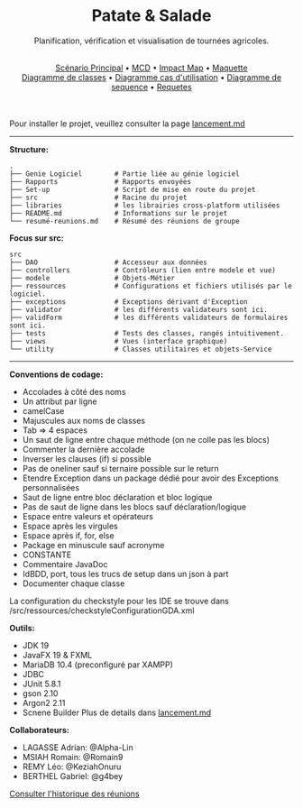 <div align='center'>
  <h1>Patate & Salade</h1>
  <p>Planification, vérification et visualisation de tournées agricoles.</p>
</div>
<br>

<div align='center'>
  <a href="https://github.com/phoboswolf/Gestionnaire-Distribution-Agricoles/blob/main/Genie%20Logiciel/Scnenario.md">Scénario Principal</a>
  • <a href="https://github.com/phoboswolf/Gestionnaire-Distribution-Agricoles/blob/main/Genie%20Logiciel/MCD/MCD.mcd">MCD</a>
  • <a href="https://github.com/phoboswolf/Gestionnaire-Distribution-Agricoles/blob/main/Genie%20Logiciel/impact_maping.png">Impact Map</a>
  • <a href="https://github.com/phoboswolf/Gestionnaire-Distribution-Agricoles/blob/main/Genie%20Logiciel/Maquette/Maquette_sp-1.pdf">Maquette</a><br>
  <a href="https://github.com/phoboswolf/Gestionnaire-Distribution-Agricoles/blob/main/Genie%20Logiciel/Diagramme%20de%20classes/diagramme%20de%20classes.svg">Diagramme de classes</a>
  • <a href="https://github.com/phoboswolf/Gestionnaire-Distribution-Agricoles/tree/main/Genie%20Logiciel/Diagramme%20cas%20d'utilisation">Diagramme cas d'utilisation</a>
  • <a href="https://github.com/phoboswolf/Gestionnaire-Distribution-Agricoles/tree/main/Genie%20Logiciel/Diagramme%20de%20sequence">Diagramme de sequence</a>
   • <a href="https://github.com/phoboswolf/Gestionnaire-Distribution-Agricoles/blob/main/Genie%20Logiciel/Requetes.pdf">Requetes</a>
</div>

<br><br>
Pour installer le projet, veuillez consulter la page [lancement.md](/lancement.md)

---
**Structure:**

    .
    ├── Genie Logiciel        # Partie liée au génie logiciel
    ├── Rapports              # Rapports envoyées
    ├── Set-up                # Script de mise en route du projet
    ├── src                   # Racine du projet           
    ├── libraries             # les librairies cross-platform utilisées     
    ├── README.md             # Informations sur le projet
    └── resumé-reunions.md    # Résumé des réunions de groupe
    

**Focus sur src:**

    src
    ├── DAO                   # Accesseur aux données
    ├── controllers           # Contrôleurs (lien entre modele et vue)
    ├── modele                # Objets-Métier
    ├── ressources            # Configurations et fichiers utilisés par le logiciel.
    ├── exceptions            # Exceptions dérivant d'Exception
    ├── validator             # les différents validateurs sont ici.
    ├── validForm             # les différents validateurs de formulaires sont ici.
    ├── tests                 # Tests des classes, rangés intuitivement.
    ├── views                 # Vues (interface graphique)
    └── utility               # Classes utilitaires et objets-Service

---

**Conventions de codage:**
- Accolades à côté des noms
- Un attribut par ligne
- camelCase
- Majuscules aux noms de classes
- Tab => 4 espaces
- Un saut de ligne entre chaque méthode (on ne colle pas les blocs)
- Commenter la dernière accolade
- Inverser les clauses (if) si possible
- Pas de oneliner sauf si ternaire possible sur le return
- Etendre Exception dans un package dédié pour avoir des Exceptions personnalisées
- Saut de ligne entre bloc déclaration et bloc logique
- Pas de saut de ligne dans les blocs sauf déclaration/logique
- Espace entre valeurs et opérateurs
- Espace après les virgules
- Espace après if, for, else
- Package en minuscule sauf acronyme
- CONSTANTE
- Commentaire JavaDoc
- IdBDD, port, tous les trucs de setup dans un json à part
- Documenter chaque classe

La configuration du checkstyle pour les IDE se trouve dans /src/ressources/checkstyleConfigurationGDA.xml


**Outils:**
- JDK 19
- JavaFX 19 & FXML
- MariaDB 10.4 (preconfiguré par XAMPP)
- JDBC 
- JUnit 5.8.1
- gson 2.10
- Argon2 2.11
- Scnene Builder
Plus de details dans [lancement.md](/lancement.md)

**Collaborateurs:**
+ LAGASSE Adrian: @Alpha-Lin
+ MSIAH Romain: @Romain9
+ REMY Léo: @KeziahOnuru
+ BERTHEL Gabriel: @g4bey

[Consulter l'historique des réunions](https://github.com/phoboswolf/Gestionnaire-Distribution-Agricoles/blob/main/resum%C3%A9-reunions.md)

